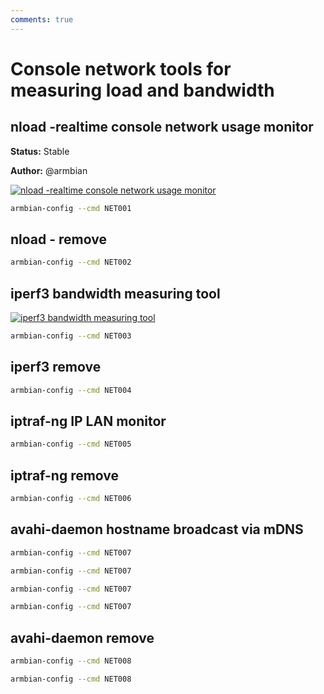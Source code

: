 ```yaml
---
comments: true
---
```


# Console network tools for measuring load and bandwidth

## nload -realtime console network usage monitor

**Status:** Stable

**Author:** @armbian


<!--- section image START from tools/include/images/NET001.png --->
[![nload -realtime console network usage monitor](/images/NET001.png)](#)
<!--- section image STOP from tools/include/images/NET001.png --->


~~~ bash title="nload -realtime console network usage monitor:"
armbian-config --cmd NET001
~~~

## nload - remove


~~~ bash title="nload - remove:"
armbian-config --cmd NET002
~~~

## iperf3 bandwidth measuring tool


<!--- section image START from tools/include/images/NET003.png --->
[![iperf3 bandwidth measuring tool](/images/NET003.png)](#)
<!--- section image STOP from tools/include/images/NET003.png --->


~~~ bash title="iperf3 bandwidth measuring tool:"
armbian-config --cmd NET003
~~~

## iperf3 remove


~~~ bash title="iperf3 remove:"
armbian-config --cmd NET004
~~~

## iptraf-ng IP LAN monitor


~~~ bash title="iptraf-ng IP LAN monitor:"
armbian-config --cmd NET005
~~~

## iptraf-ng remove


~~~ bash title="iptraf-ng remove:"
armbian-config --cmd NET006
~~~

## avahi-daemon hostname broadcast via mDNS


~~~ bash title="avahi-daemon hostname broadcast via mDNS:"
armbian-config --cmd NET007
~~~


~~~ bash title="avahi-daemon hostname broadcast via mDNS:"
armbian-config --cmd NET007
~~~


~~~ bash title="avahi-daemon hostname broadcast via mDNS:"
armbian-config --cmd NET007
~~~


~~~ bash title="avahi-daemon hostname broadcast via mDNS:"
armbian-config --cmd NET007
~~~

## avahi-daemon remove


~~~ bash title="avahi-daemon remove:"
armbian-config --cmd NET008
~~~


~~~ bash title="avahi-daemon remove:"
armbian-config --cmd NET008
~~~
